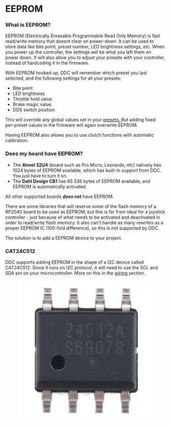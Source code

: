 # EEPROM

### What is EEPROM?

EEPROM (Electrically Ereasable Programmable Read Only Memory) is fast read/write memory that doesnt clear on power-down. It can be used to store data like bite point, preset number, LED brightness settings, etc. When you power up the controller, the settings will be what you left them on power down. It will also allow you to adjust your presets with your controller, instead of hardcoding it in the firmware.&#x20;

With EEPROM hooked up, DDC will remember which preset you last selected, and the following settings for all your presets:

* Bite point
* LED brightness
* Throttle hold value
* Brake magic value
* DDS switch position

This will override any global values set in your [presets. ](../3.-coding/advanced/presets/32\_presets.ino.md)But adding fixed per-preset values in the firmware will again overwrite EEPROM.&#x20;

Having EEPROM also allows you to use clutch functions with automatic calibration.&#x20;

### Does my board have EEPROM?

* The **Atmel 32U4** (board such as Pro Micro, Leonardo, etc) natively has 1024 bytes of EEPROM available, which has built-in support from DDC. You just have to turn it on.&#x20;
* The **Dahl Design CB1** has 65 536 bytes of EEPROM available, and EEPROM is automatically activated.&#x20;

All other supported boards _**does not**_ have EEPROM.

There are some libraries that will reserve some of the flash memory of a RP2040 board to be used as EEPROM, but this is far from ideal for a joystick controller - just because of what needs to be activated and deactivated in order to read/write flash memory. It also can't handle as many rewrites as a proper EEPROM IC (100-fold difference), so this is not supported by DDC.&#x20;

The solution is to add a EEPROM device to your project.

### CAT24C512

DDC supports adding EEPROM in the shape of a I2C device called CAT24C512. Since it runs on I2C protocol, it will need to use the SCL and SDA pin on your microcontroller. More on this in the [wiring ](../2.-wiring/eeprom.md)section.

<figure><img src="../.gitbook/assets/image (7) (1) (1).png" alt=""><figcaption></figcaption></figure>



###

